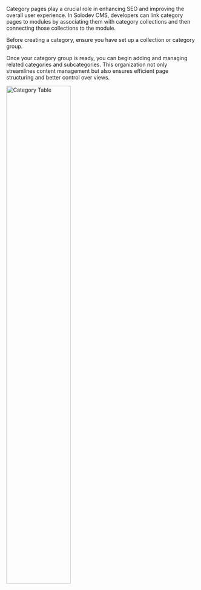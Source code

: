 Category pages play a crucial role in enhancing SEO and improving the overall user experience. In Solodev CMS, developers can link category pages to modules by associating them with category collections and then connecting those collections to the module.

Before creating a category, ensure you have set up a collection or category group.

Once your category group is ready, you can begin adding and managing related categories and subcategories. This organization not only streamlines content management but also ensures efficient page structuring and better control over views.

<p><img src="/static/images/category/category.jpg" alt="Category Table" style="width: 58%;"></p>
